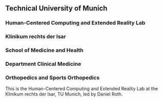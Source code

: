 ## Technical University of Munich
### Human-Centered Computing and Extended Reality Lab
### Klinikum rechts der Isar
### School of Medicine and Health
### Department Clinical Medicine
### Orthopedics and Sports Orthopedics

This is the Human-Centered Computing and Extended Reality Lab at the Klinikum rechts der Isar, TU Munich, led by Daniel Roth.
